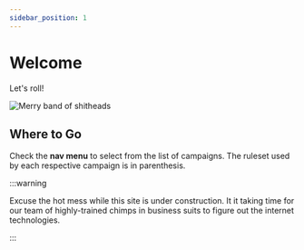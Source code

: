 ```yaml
---
sidebar_position: 1
---
```


# Welcome

Let's roll!

![Merry band of shitheads](./4d20.GIF)

## Where to Go

Check the **nav menu** to select from the list of campaigns. The ruleset used by each respective campaign is in parenthesis.

:::warning

Excuse the hot mess while this site is under construction. It it taking time for our team of highly-trained chimps in business suits to figure out the internet technologies.

:::